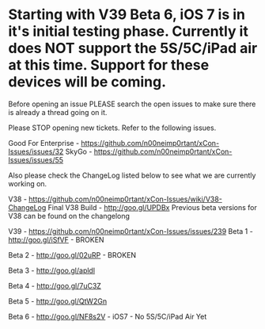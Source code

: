 # Starting with V39 Beta 6, iOS 7 is in it's initial testing phase. Currently it does NOT support the 5S/5C/iPad air at this time. Support for these devices will be coming. 

Before opening an issue PLEASE search the open issues to make sure there is already a thread going on it.

Please STOP opening new tickets. Refer to the following issues.

Good For Enterprise - https://github.com/n00neimp0rtant/xCon-Issues/issues/32
SkyGo - https://github.com/n00neimp0rtant/xCon-Issues/issues/55

Also please check the ChangeLog listed below to see what we are currently working on.

V38 - https://github.com/n00neimp0rtant/xCon-Issues/wiki/V38-ChangeLog
Final V38 Build - http://goo.gl/UPDBx
Previous beta versions for V38 can be found on the changelong

V39  - https://github.com/n00neimp0rtant/xCon-Issues/issues/239
Beta 1 - http://goo.gl/iSfVF - BROKEN

Beta 2 - http://goo.gl/02uRP - BROKEN

Beta 3 - http://goo.gl/apldl

Beta 4 - http://goo.gl/7uC3Z

Beta 5 - http://goo.gl/QtW2Gn

Beta 6 - http://goo.gl/NF8s2V - iOS7 - No 5S/5C/iPad Air Yet
